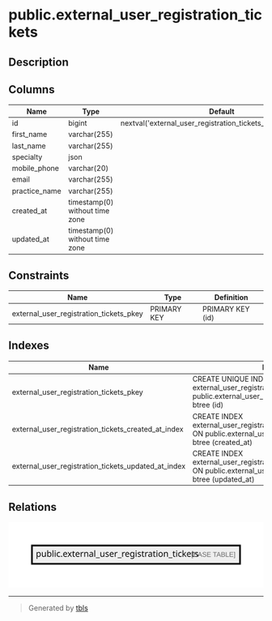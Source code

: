 # public.external_user_registration_tickets

## Description

## Columns

| Name          | Type                           | Default                                                        | Nullable |
| ------------- | ------------------------------ | -------------------------------------------------------------- | -------- |
| id            | bigint                         | nextval('external_user_registration_tickets_id_seq'::regclass) | false    |
| first_name    | varchar(255)                   |                                                                | false    |
| last_name     | varchar(255)                   |                                                                | false    |
| specialty     | json                           |                                                                | false    |
| mobile_phone  | varchar(20)                    |                                                                | true     |
| email         | varchar(255)                   |                                                                | true     |
| practice_name | varchar(255)                   |                                                                | true     |
| created_at    | timestamp(0) without time zone |                                                                | true     |
| updated_at    | timestamp(0) without time zone |                                                                | true     |

## Constraints

| Name                                    | Type        | Definition       |
| --------------------------------------- | ----------- | ---------------- |
| external_user_registration_tickets_pkey | PRIMARY KEY | PRIMARY KEY (id) |

## Indexes

| Name                                                | Definition                                                                                                                             |
| --------------------------------------------------- | -------------------------------------------------------------------------------------------------------------------------------------- |
| external_user_registration_tickets_pkey             | CREATE UNIQUE INDEX external_user_registration_tickets_pkey ON public.external_user_registration_tickets USING btree (id)              |
| external_user_registration_tickets_created_at_index | CREATE INDEX external_user_registration_tickets_created_at_index ON public.external_user_registration_tickets USING btree (created_at) |
| external_user_registration_tickets_updated_at_index | CREATE INDEX external_user_registration_tickets_updated_at_index ON public.external_user_registration_tickets USING btree (updated_at) |

## Relations

![er](public.external_user_registration_tickets.svg)

---

> Generated by [tbls](https://github.com/k1LoW/tbls)
